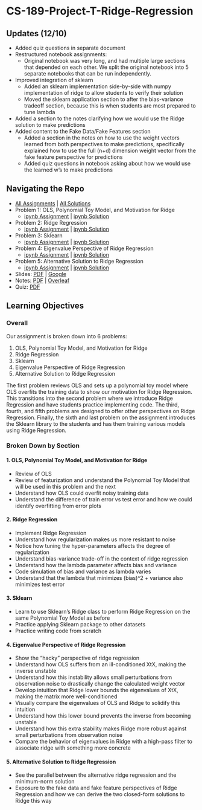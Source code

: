 # CS-189-Project-T-Ridge-Regression

## Updates (12/10)
* Added quiz questions in separate document
* Restructured notebook assignments:
  * Original notebook was very long, and had multiple large sections that depended on each other. We split the original notebook into 5 separate notebooks that can be run independently.
* Improved integration of sklearn
  * Added an sklearn implementation side-by-side with numpy implementation of ridge to allow students to verify their solution
  * Moved the sklearn application section to after the bias-variance tradeoff section, because this is when students are most prepared to tune lambda
* Added a section to the notes clarifying how we would use the Ridge solution to make predictions
* Added content to the Fake Data/Fake Features section
  * Added a section in the notes on how to use the weight vectors learned from both perspectives to make predictions, specifically explained how to use the full (n+d) dimension weight vector from the fake feature perspective for predictions
  * Added quiz questions in notebook asking about how we would use the learned w’s to make predictions

## Navigating the Repo
* [All Assignments](Ridge_Assignment) | [All Solutions](Ridge_Solution)
* Problem 1: OLS, Polynomial Toy Model, and Motivation for Ridge
  * [ipynb Assignment](Ridge_Assignment/prob1.ipynb) | [ipynb Solution](Ridge_Solutions/prob1-sol.ipynb)
* Problem 2: Ridge Regression
  * [ipynb Assignment](Ridge_Assignment/prob2.ipynb) | [ipynb Solution](Ridge_Solutions/prob2-sol.ipynb)
* Problem 3: Sklearn
  * [ipynb Assignment](Ridge_Assignment/prob3.ipynb) | [ipynb Solution](Ridge_Solutions/prob3-sol.ipynb)
* Problem 4: Eigenvalue Perspective of Ridge Regression
  * [ipynb Assignment](Ridge_Assignment/prob4.ipynb) | [ipynb Solution](Ridge_Solutions/prob4-sol.ipynb)
* Problem 5: Alternative Solution to Ridge Regression
  * [ipynb Assignment](Ridge_Assignment/prob5.ipynb) | [ipynb Solution](Ridge_Solutions/prob5-sol.ipynb)
* Slides: [PDF](Ridge_Slides.pdf) | [Google](https://docs.google.com/presentation/d/1LYJdIy-f_f5NRS41nCvi7KfB5YRRByuTvddpJPkE5zQ/edit?usp=sharing)
* Notes: [PDF](Ridge_Notes.pdf) | [Overleaf](https://www.overleaf.com/read/gcgvnyjyxrst)
* Quiz: [PDF](Ridge_Quiz.pdf)

## Learning Objectives
### Overall
Our assignment is broken down into 6 problems:
1. OLS, Polynomial Toy Model, and Motivation for Ridge
2. Ridge Regression
3. Sklearn
4. Eigenvalue Perspective of Ridge Regression
5. Alternative Solution to Ridge Regression

The first problem reviews OLS and sets up a polynomial toy model where OLS overfits the training data to show our motivation for Ridge Regression. This transitions into the second problem where we introduce Ridge Regression and have students practice implementing code. The third, fourth, and fifth problems are designed to offer other perspectives on Ridge Regression. Finally, the sixth and last problem on the assignment introduces the Sklearn library to the students and has them training various models using Ridge Regression.

### Broken Down by Section
#### 1. OLS, Polynomial Toy Model, and Motivation for Ridge

  * Review of OLS
  * Review of featurization and understand the Polynomial Toy Model that will be used in this problem and the next
  * Understand how OLS could overfit noisy training data
  * Understand the difference of train error vs test error and how we could identify overfitting from error plots
#### 2. Ridge Regression

  * Implement Ridge Regression
  * Understand how regularization makes us more resistant to noise
  * Notice how tuning the hyper-parameters affects the degree of regularization
  * Understand bias-variance trade-off in the context of ridge regression
  * Understand how the lambda parameter affects bias and variance
  * Code simulation of bias and variance as lambda varies
  * Understand that the lambda that minimizes (bias)^2 + variance also minimizes test error 
#### 3. Sklearn

  * Learn to use Sklearn’s Ridge class to perform Ridge Regression on the same Polynomial Toy Model as before
  * Practice applying Sklearn package to other datasets
  * Practice writing code from scratch
#### 4. Eigenvalue Perspective of Ridge Regression

  * Show the “hacky” perspective of ridge regression
  * Understand how OLS suffers from an ill-conditioned XtX, making the inverse unstable
  * Understand how this instability allows small perturbations from observation noise to drastically change the calculated weight vector
  * Develop intuition that Ridge lower bounds the eigenvalues of XtX, making the matrix more well-conditioned
  * Visually compare the eigenvalues of OLS and Ridge to solidify this intuition
  * Understand how this lower bound prevents the inverse from becoming unstable
  * Understand how this extra stability makes Ridge more robust against small perturbations from observation noise
  * Compare the behavior of eigenvalues in Ridge with a high-pass filter to associate ridge with something more concrete
#### 5. Alternative Solution to Ridge Regression

  * See the parallel between the alternative ridge regression and the minimum-norm solution
  * Exposure to the fake data and fake feature perspectives of Ridge Regression and how we can derive the two closed-form solutions to Ridge this way

